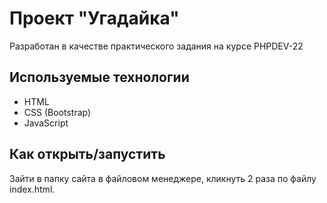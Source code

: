 # Проект "Угадайка"
Разработан в качестве практического задания на курсе PHPDEV-22

## Используемые технологии

* HTML
* CSS (Bootstrap)
* JavaScript 

## Как открыть/запустить
Зайти в папку сайта в файловом менеджере, кликнуть 2 раза по файлу index.html.